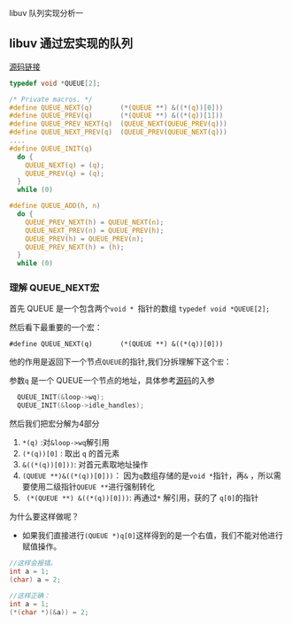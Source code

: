 

libuv 队列实现分析一



## libuv 通过宏实现的队列 

[源码链接](https://github.com/libuv/libuv/blob/48cf8c8286ec24925b9939ccf72a4fbdc3a57626/src/queue.h#L24)

```c
typedef void *QUEUE[2];

/* Private macros. */
#define QUEUE_NEXT(q)       (*(QUEUE **) &((*(q))[0]))
#define QUEUE_PREV(q)       (*(QUEUE **) &((*(q))[1]))
#define QUEUE_PREV_NEXT(q)  (QUEUE_NEXT(QUEUE_PREV(q)))
#define QUEUE_NEXT_PREV(q)  (QUEUE_PREV(QUEUE_NEXT(q)))
....
#define QUEUE_INIT(q)                                                         \
  do {                                                                        \
    QUEUE_NEXT(q) = (q);                                                      \
    QUEUE_PREV(q) = (q);                                                      \
  }                                                                           \
  while (0)

#define QUEUE_ADD(h, n)                                                       \
  do {                                                                        \
    QUEUE_PREV_NEXT(h) = QUEUE_NEXT(n);                                       \
    QUEUE_NEXT_PREV(n) = QUEUE_PREV(h);                                       \
    QUEUE_PREV(h) = QUEUE_PREV(n);                                            \
    QUEUE_PREV_NEXT(h) = (h);                                                 \
  }                                                                           \
  while (0)
```

### 理解 QUEUE_NEXT宏

首先 QUEUE 是一个包含两个`void * `指针的数组  `typedef void *QUEUE[2];`

然后看下最重要的一个宏：

`#define QUEUE_NEXT(q)       (*(QUEUE **) &((*(q))[0]))`

他的作用是返回下一个节点`QUEUE`的指针,我们分拆理解下这个`宏`：

参数`q` 是一个 QUEUE一个节点的地址，具体参考[源码](https://github.com/libuv/libuv/blob/48cf8c8286ec24925b9939ccf72a4fbdc3a57626/src/unix/loop.c#L50)的入参

```c
  QUEUE_INIT(&loop->wq);
  QUEUE_INIT(&loop->idle_handles);
```

然后我们把宏分解为4部分

1. `*(q)` :对`&loop->wq`解引用
2. `(*(q))[0]` : 取出 `q` 的首元素
3. `&((*(q))[0]))`: 对首元素取地址操作
4. `(QUEUE **)&((*(q))[0]))`： 因为`q`数组存储的是`void *`指针，再`&` ，所以需要使用二级指针`QUEUE **`进行强制转化
5. ` (*(QUEUE **) &((*(q))[0]))`:  再通过`*` 解引用，获的了 `q[0]`的指针

为什么要这样做呢？

* 如果我们直接进行`(QUEUE *)q[0]`这样得到的是一个右值，我们不能对他进行赋值操作。

```c
//这样会报错。
int a = 1; 
(char) a = 2;

//这样正确：
int a = 1; 
(*(char *)(&a)) = 2;
```



























